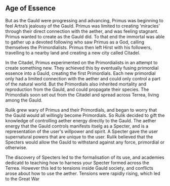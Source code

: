 ## Age of Essence

But as the Gauld were progressing and advancing, Primus was beginning to feel Artra’s jealousy of the Gauld. Primus was limited to creating ‘miracles’ through their direct connection with the aether, and was feeling stagnant. Primus wanted to create as the Gauld did. To that end the immortal was able to gather up a devoted following who saw Primus as a God, calling themselves the Primordialists. Primus then left Hirst with his followers, travelling to a nearby land and creating a new city called Citadel.

In the Citadel, Primus experimented on the Primordialists in an attempt to create something new. They achieved this by eventually fusing primordial essence into a Gauld, creating the first Primordials. Each new primordial only had a limited connection with the aether and could only control a part of the natural world. But the Primordials also inherited mortality and reproduction from the Gauld, and could propagate their species. The Primordials soon set out from the Citadel and spread across Terrea, living among the Gauld.

Rulik grew wary of Primus and their Primordials, and began to worry that the Gauld would all willingly become Primordials. So Rulik decided to gift the knowledge of controlling aether energy directly to the Gauld. The aether energy that the Gauld controls manifests itselg as a Specter, and is a representation of the user's willpower and spirit. A Specter gave the user supernatural powers that are unique to the user. Rulik believed that the Specters would allow the Gauld to withstand against any force, primordial or otherwise.

The discovery of Specters led to the formalisation of its use, and academies dedicatd to teaching how to harness your Specter formed across the Terrea. However this led to tensions inside Gauld society, and conflicts arose about how to use the aether. Tensions were rapidly rising, which led to the Great War